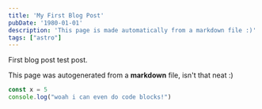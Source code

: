 ```yaml
---
title: 'My First Blog Post'
pubDate: '1980-01-01' 
description: 'This page is made automatically from a markdown file :)'
tags: ["astro"]
---
```


First blog post test post. 

This page was autogenerated from a **markdown** file, isn't that neat :)

```typescript
const x = 5
console.log("woah i can even do code blocks!")
```
